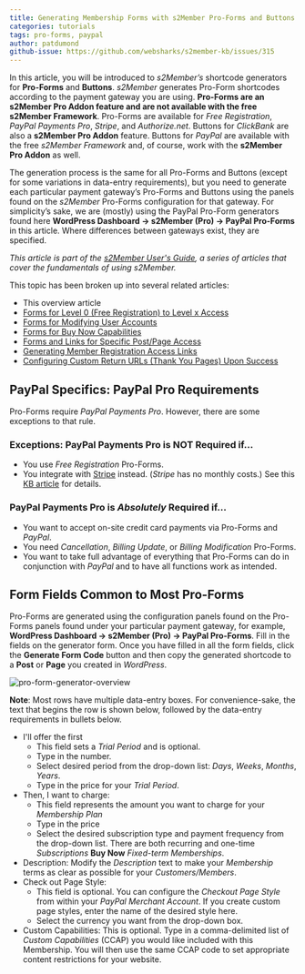 ```yaml
---
title: Generating Membership Forms with s2Member Pro-Forms and Buttons (Overview)
categories: tutorials
tags: pro-forms, paypal
author: patdumond
github-issue: https://github.com/websharks/s2member-kb/issues/315
---
```


In this article, you will be introduced to *s2Member’s* shortcode generators for **Pro-Forms** and **Buttons**. *s2Member* generates Pro-Form shortcodes according to the payment gateway you are using. **Pro-Forms are an s2Member Pro Addon feature and are not available with the free s2Member Framework**. Pro-Forms are available for *Free Registration*, *PayPal Payments Pro*, *Stripe*, and *Authorize.net*. Buttons for *ClickBank* are also a **s2Member Pro Addon** feature. Buttons for *PayPal* are available with the free *s2Member Framework* and, of course, work with the **s2Member Pro Addon** as well.

The generation process is the same for all Pro-Forms and Buttons (except for some variations in data-entry requirements), but you need to generate each particular payment gateway’s Pro-Forms and Buttons using the panels found on the *s2Member* Pro-Forms configuration for that gateway. For simplicity’s sake, we are (mostly) using the PayPal Pro-Form generators found here **WordPress Dashboard → s2Member (Pro) → PayPal Pro-Forms** in this article. Where differences between gateways exist, they are specified.

*This article is part of the [s2Member User's Guide](http://s2member.com/kb/kb-tag/s2member-users-guide/), a series of articles that cover the fundamentals of using s2Member.*

This topic has been broken up into several related articles:

- This overview article 
- [Forms for Level 0 (Free Registration) to Level x Access](https://github.com/websharks/s2member-kb/issues/316)
- [Forms for Modifying User Accounts](https://github.com/websharks/s2member-kb/issues/317) 
- [Forms for Buy Now Capabilities](https://github.com/websharks/s2member-kb/issues/318)
- [Forms and Links for Specific Post/Page Access](https://github.com/websharks/s2member-kb/issues/319) 
- [Generating Member Registration Access Links](https://github.com/websharks/s2member-kb/issues/320)
- [Configuring Custom Return URLs (Thank You Pages) Upon Success](https://github.com/websharks/s2member-kb/issues/321)

## PayPal Specifics: PayPal Pro Requirements

Pro-Forms require *PayPal Payments Pro*. However, there are some exceptions to that rule.

### Exceptions: PayPal Payments Pro is NOT Required if...

- You use *Free Registration* Pro-Forms. 
- You integrate with [Stripe](https://stripe.com&sa=D&ust=1470238793505000&usg=AFQjCNGZ359MUl4EsyW0gTaFm8P1KNdWWQ) instead. (*Stripe* has no monthly costs.) See this [KB article](https://s2member.com/kb-article/does-s2member-integrate-w-stripe-bitcoin/) for details.

### PayPal Payments Pro is *Absolutely* Required if...

- You want to accept on-site credit card payments via Pro-Forms and *PayPal*.
- You need *Cancellation*, *Billing Update*, or *Billing Modification* Pro-Forms. 
- You want to take full advantage of everything that Pro-Forms can do in conjunction with *PayPal* and to have all functions work as intended.

## Form Fields Common to Most Pro-Forms

Pro-Forms are generated using the configuration panels found on the Pro-Forms panels found under your particular payment gateway, for example, **WordPress Dashboard → s2Member (Pro) → PayPal Pro-Forms**. Fill in the fields on the generator form. Once you have filled in all the form fields, click the **Generate Form Code** button and then copy the generated shortcode to a **Post** or **Page** you created in *WordPress*.

![pro-form-generator-overview](https://cloud.githubusercontent.com/assets/9320495/17376886/8aed7a14-5985-11e6-9ca0-f81eaf5da034.jpg)

**Note**: Most rows have multiple data-entry boxes. For convenience-sake, the text that begins the row is shown below, followed by the data-entry requirements in bullets below.

- I'll offer the first
     - This field sets a *Trial Period* and is optional.     
     - Type in the number.     
     - Select desired period from the drop-down list: *Days*, *Weeks*, *Months*, *Years*.
     - Type in the price for your *Trial Period*.
- Then, I want to charge:
     - This field represents the amount you want to charge for your *Membership Plan*
     - Type in the price
     - Select the desired subscription type and payment frequency from the drop-down list. There are both recurring and one-time *Subscriptions*  **Buy Now** *Fixed-term Memberships*. 
- Description: Modify the *Description* text to make your *Membership* terms as clear as possible for your *Customers/Members*.
- Check out Page Style:
     - This field is optional. You can configure the *Checkout Page Style* from within your *PayPal Merchant Account*. If you create custom page styles, enter the name of the desired style here. 
     - Select the currency you want from the drop-down box. 
- Custom Capabilities: This is optional. Type in a comma-delimited list of *Custom Capabilities* (CCAP) you would like included with this Membership. You will then use the same CCAP code to set appropriate content restrictions for your website.